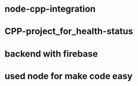 # node-cpp-integration
# CPP-project_for_health-status
# backend with firebase
# used node for make code easy
